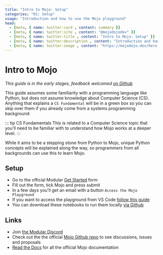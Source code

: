 ```yaml
---
title: "Intro to Mojo: Setup"
categories: "01: Setup"
usage: "Introduction and how to use the Mojo playground"
head:
  - [meta, { name: twitter:card , content: summary }]
  - [meta, { name: twitter:site , content: "@mojodojodev" }]
  - [meta, { name: twitter:title , content: "Intro to Mojo: Setup" }]
  - [meta, { name: twitter:description , content: "Introduction and how to use the Mojo playground" }]
  - [meta, { name: twitter:image , content: "https://mojodojo.dev/hero.png" }]
---
```


# Intro to Mojo
_This guide is in the early stages, feedback welcomed [on Github](https://github.com/mojodojodev/mojodojo.dev/discussions/categories/feedback)_

This guide assumes some familiarity with a programming language like Python, but does not assume knowledge about Computer Science (CS). Anything that explains a `CS Fundamental` will be in a green box so you can skip over them if you already come from a systems programming background:

::: tip CS Fundamentals
This is related to a Computer Science topic that you'll need to be familiar with to understand how Mojo works at a deeper level.
:::

While it aims to be a stepping stone from Python to Mojo, unique Python concepts will be explained along the way, so programmers from all backgrounds can use this to learn Mojo.

## Setup 
- Go to the official Modular [Get Started](https://www.modular.com/get-started) form
- Fill out the form, tick Mojo and press submit
- In a few days you'll get an email with a button `Access the Mojo Playground`
- If you want to access the playground from VS Code [follow this guide](/guides/general/mojo_playground_vscode.md)
- You can download these notebooks to run them locally [via Github](https://github.com/mojodojodev/mojodojo.dev/tree/main/guides/intro_to_mojo) 

## Links
- Join [the Modular Discord](https://discord.gg/modular)
- Check out the the official [Mojo Github repo](https://github.com/modularml/mojo) to see discussions, issues and proposals
- [Read the Docs](https://docs.modular.com/mojo/) for all the official Mojo documentation


